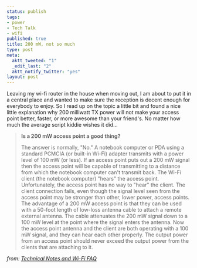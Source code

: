 ```yaml
--- 
status: publish
tags: 
- power
- Tech Talk
- wifi
published: true
title: 200 mW, not so much
type: post
meta: 
  aktt_tweeted: "1"
  _edit_last: "2"
  aktt_notify_twitter: "yes"
layout: post
---
```

Leaving my wi-fi router in the house when moving out, I am about to put it in a central place and wanted to make sure the reception is decent enough for everybody to enjoy. So I read up on the topic a little bit and found a nice little explanation why 200 milliwatt TX power will not make your access point better, faster, or more awesome than your friend's. No matter how much the average script kiddie wishes it did...

<blockquote><strong>Is a 200 mW access point a good thing?</strong>

The answer is normally, "No." A notebook computer or PDA using a standard PCMCIA (or built-in Wi-Fi) adapter transmits with a power level of 100 mW (or less). If an access point puts out a 200 mW signal then the access point will be capable of transmitting to a distance from which the notebook computer can't transmit back. The Wi-Fi client (the notebook computer) "hears" the access point. Unfortunately, the access point has no way to "hear" the client. The client connection fails, even though the signal level seen from the access point may be stronger than other, lower power, access points. The advantage of a 200 mW access point is that they can be used with a 50-foot length of low-loss antenna cable to attach a remote external antenna. The cable attenuates the 200 mW signal down to a 100 mW level at the point where the signal enters the antenna. Now the access point antenna and the client are both operating with a 100 mW signal, and they can hear each other properly. The output power from an access point should never exceed the output power from the clients that are attaching to it.</blockquote>

<em>from: <a href="http://www.connect802.com/tech_notes.htm">Technical Notes and Wi-Fi FAQ</a></em>
